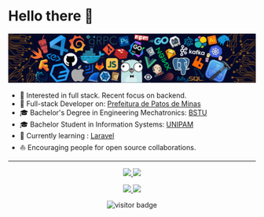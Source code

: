 # Hello there 👋

<!-- [![](https://img.shields.io/badge/-Lucas%20Ferreira-black?style=round-square&labelColor=black&logo=linkedin&logoColor=blue&link=https://www.linkedin.com/in/lucas-ferreira-210629198/)](https://www.linkedin.com/in/lucas-ferreira-210629198/)
[![](https://img.shields.io/badge/-steam-black?style=round-square&labelColor=darkblue&logo=Steam&logoColor=white&link=https://steamcommunity.com/profiles/76561198047673262)](https://steamcommunity.com/profiles/76561198047673262) -->

![](https://github.com/knov1991/knov1991/blob/master/img/developer.png)

* 🧐    Interested in full stack. Recent focus on backend.
* 🚀	Full-stack Developer on: [Prefeitura de Patos de Minas](https://patosdeminas.mg.gov.br/portal/)
* 🎓	Bachelor's Degree in Engineering Mechatronics: [BSTU](http://belgstu.com)
* 🎓	Bachelor Student in Information Systems: [UNIPAM](http://unipam.edu.br)
* 🌱 	Currently learning : [Laravel](https://laravel.com)
* ⛵    Encouraging people for open source collaborations.

<hr>
<p align="center">
<a href="mailto:lucasf1991@hotmail.com?">
    <img src="https://img.shields.io/badge/gmail-%23DD0031.svg?&style=round-square&logo=gmail&logoColor=white"/>
</a>
<a href="https://www.linkedin.com/in/lucas-ferreira-210629198/">
    <img src="https://img.shields.io/badge/-Lucas%20Ferreira-blue?style=round-square&labelColor=white&logo=linkedin&logoColor=blue&link=https://www.linkedin.com/in/lucas-ferreira-210629198/"/>
</a>
</p>

<p align="center">
<a href="https://steamcommunity.com/profiles/76561198047673262">
    <img src="https://img.shields.io/badge/-steam-gray?style=round-square&labelColor=white&logo=Steam&logoColor=black&link=https://steamcommunity.com/profiles/76561198047673262"/>
</a>
<a href="https://www.facebook.com/lucas.ferreira.501598">
    <img src="https://img.shields.io/badge/-Lucas%20Ferreira-blue?style=round-square&labelColor=white&logo=facebook&logoColor=blue&link=https://www.facebook.com/lucas.ferreira.501598"/>
</a>
</p>

<p  align="center">
<img src="https://visitor-badge.laobi.icu/badge?page_id=knov1991.knov1991" alt="visitor badge"/>       
</p>

<!--
**knov1991/knov1991** is a ✨ _special_ ✨ repository because its `README.md` (this file) appears on your GitHub profile.

Here are some ideas to get you started:

- 🔭 I’m currently working on ...
- 🌱 I’m currently learning ...
- 👯 I’m looking to collaborate on ...
- 🤔 I’m looking for help with ...
- 💬 Ask me about ...
- 📫 How to reach me: ...
- 😄 Pronouns: ...
- ⚡ Fun fact: ...
-->